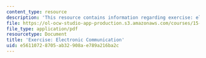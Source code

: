 ```yaml
---
content_type: resource
description: 'This resource contains information regarding exercise: electronic communication.'
file: https://ol-ocw-studio-app-production.s3.amazonaws.com/courses/15-279-management-communication-for-undergraduates-fall-2012/e56110728705ab32908ae789a216ba2c_MIT15_279F12_electComm.pdf
file_type: application/pdf
resourcetype: Document
title: 'Exercise: Electronic Communication'
uid: e5611072-8705-ab32-908a-e789a216ba2c
---
```

